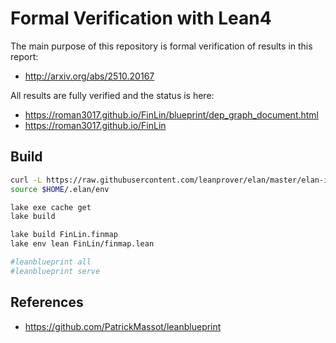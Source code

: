 # Formal Verification with Lean4

The main purpose of this repository is formal verification of results in this report:

 - http://arxiv.org/abs/2510.20167

All results are fully verified and the status is here:

 - https://roman3017.github.io/FinLin/blueprint/dep_graph_document.html
 - https://roman3017.github.io/FinLin

## Build

```sh
curl -L https://raw.githubusercontent.com/leanprover/elan/master/elan-init.sh -sSf | sh -s -- -y
source $HOME/.elan/env

lake exe cache get
lake build

lake build FinLin.finmap
lake env lean FinLin/finmap.lean

#leanblueprint all
#leanblueprint serve
```

## References

 - https://github.com/PatrickMassot/leanblueprint
